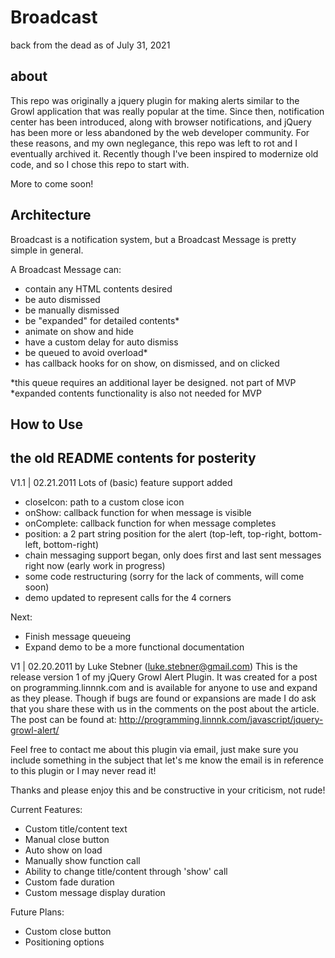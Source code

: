 # Broadcast

back from the dead as of July 31, 2021

## about

This repo was originally a jquery plugin for making alerts similar to the Growl application that was really popular at the time. Since then, notification center has been introduced, along with browser notifications, and jQuery has been more or less abandoned by the web developer community. For these reasons, and my own neglegance, this repo was left to rot and I eventually archived it. Recently though I've been inspired to modernize old code, and so I chose this repo to start with. 

More to come soon!

## Architecture

Broadcast is a notification system, but a Broadcast Message is pretty simple in general. 

A Broadcast Message can:
  - contain any HTML contents desired
  - be auto dismissed
  - be manually dismissed
  - be "expanded" for detailed contents*
  - animate on show and hide
  - have a custom delay for auto dismiss
  - be queued to avoid overload*
  - has callback hooks for on show, on dismissed, and on clicked

  *this queue requires an additional layer be designed. not part of MVP
  *expanded contents functionality is also not needed for MVP

## How to Use


## the old README contents for posterity

V1.1 | 02.21.2011
Lots of (basic) feature support added
- closeIcon: path to a custom close icon
- onShow: callback function for when message is visible
- onComplete: callback function for when message completes
- position: a 2 part string position for the alert (top-left, top-right, bottom-left, bottom-right)
- chain messaging support began, only does first and last sent messages right now (early work in progress)
- some code restructuring (sorry for the lack of comments, will come soon)
- demo updated to represent calls for the 4 corners

Next:
- Finish message queueing
- Expand demo to be a more functional documentation

V1 | 02.20.2011
by Luke Stebner (luke.stebner@gmail.com)
This is the release version 1 of my jQuery Growl Alert Plugin. It was created for a post on programming.linnnk.com and is available for anyone to use and expand as they please. Though if bugs are found or expansions are made I do ask that you share these with us in the comments on the post about the article. The post can be found at: http://programming.linnnk.com/javascript/jquery-growl-alert/

Feel free to contact me about this plugin via email, just make sure you include something in the subject that let's me know the email is in reference to this plugin or I may never read it!

Thanks and please enjoy this and be constructive in your criticism, not rude!

Current Features:
- Custom title/content text
- Manual close button
- Auto show on load
- Manually show function call
- Ability to change title/content through 'show' call
- Custom fade duration
- Custom message display duration

Future Plans:
- Custom close button
- Positioning options
